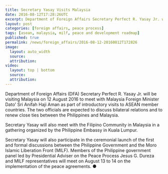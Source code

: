 ```yaml
---
title: Secretary Yasay Visits Malaysia
date: 2016-08-12T17:28:26UTC
excerpt: Department of Foreign Affairs Secretary Perfect R. Yasay Jr. will have a three-day visit to Malaysia on 12 August to meet with Malaysia Foreign Minister Dato' Sri Anifah Haji Aman as part of introductory visits to ASEAN member countries.
layout: post
categories: [foreign affairs, peace process]
tags: [asean, malaysia, milf, peace and development roadmap]
published: true
permalink: /news/foreign_affairs/2016-08-12-20160812T172826
image:
  layout: auto_width
  source: 
  attribution: 
video:
  layout: top | bottom
  source: 
  attribution: 
---
```


Department of Foreign Affairs (DFA) Secretary Perfect R. Yasay Jr. will be visiting Malaysia on 12 August 2016 to meet with Malaysia Foreign Minister Dato' Sri Anifah Haji Aman as part of introductory visits to ASEAN member countries. The two officials are expected to discuss bilateral relations and to renew close ties between the Philippines and Malaysia.

Secretary Yasay will also meet with the Filipino Community in Malaysia in a gathering organized by the Philippine Embassy in Kuala Lumpur.

Secretary Yasay will also participate in the ceremonial launch of the first and formal discussions between the Philippine Government and the Moro Islamic Liberation Front (MILF). Members of the Philippine government panel led by Presidential Adviser on the Peace Process Jesus G. Dureza and MILF representatives will meet on August 13 to 14 on the implementation of the peace agreements.
&#x25cf;
